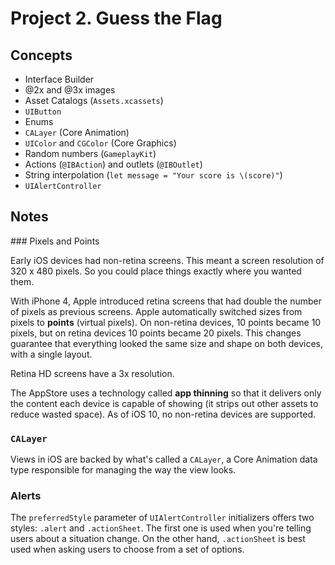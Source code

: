 
# Project 2. Guess the Flag

## Concepts

- Interface Builder
- @2x and @3x images
- Asset Catalogs (`Assets.xcassets`)
- `UIButton`
- Enums
- `CALayer` (Core Animation)
- `UIColor` and `CGColor` (Core Graphics)
- Random numbers (`GameplayKit`)
- Actions (`@IBAction`) and outlets (`@IBOutlet`)
- String interpolation (`let message = "Your score is \(score)"`)
- `UIAlertController`

## Notes

### Pixels and Points

Early iOS devices had non-retina screens. This meant a screen resolution of 320 x 480 pixels. So you could place things exactly where you wanted them.

With iPhone 4, Apple introduced retina screens that had double the number of pixels as previous screens. Apple automatically switched sizes from pixels to **points** (virtual pixels). On non-retina devices, 10 points became 10 pixels, but on retina devices 10 points became 20 pixels. This changes guarantee that everything looked the same size and shape on both devices, with a single layout.

Retina HD screens have a 3x resolution. 

The AppStore uses a technology called **app thinning** so that it delivers only the content each device is capable of showing (it strips out other assets to reduce wasted space). As of iOS 10, no non-retina devices are supported.

### `CALayer`

Views in iOS are backed by what's called a `CALayer`, a Core Animation data type responsible for managing the way the view looks.

### Alerts

The `preferredStyle` parameter of `UIAlertController` initializers offers two styles: `.alert` and `.actionSheet`. The first one is used when you're telling users about a situation change. On the other hand, `.actionSheet` is best used when asking users to choose from a set of options.

